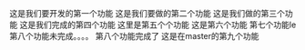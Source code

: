 这是我们要开发的第一个功能
这是我们要做的第二个功能
这是我们做的第三个功能
这是我们完成的第四个功能
这里是第五个个功能
这是第六个功能
第七个功能le 
第八个功能未完成。。。。
第八个功能完成了
这是在master的第九个功能